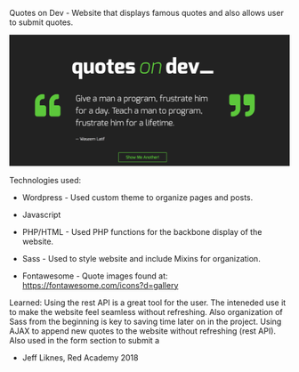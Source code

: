 Quotes on Dev - Website that displays famous quotes and also allows user to submit quotes.

![Getting Started](frontpage-screenshot.png)

Technologies used:

- Wordpress - Used custom theme to organize pages and posts.

- Javascript

- PHP/HTML - Used PHP functions for the backbone display of the website.

- Sass - Used to style website and include Mixins for organization.

- Fontawesome - Quote images found at: https://fontawesome.com/icons?d=gallery

Learned:
Using the rest API is a great tool for the user. The inteneded use it to make the website feel seamless without refreshing. Also organization of Sass from the beginning is key to saving time later on in the project.
Using AJAX to append new quotes to the website without refreshing (rest API). Also used in the form section to submit a

- Jeff Liknes, Red Academy 2018
